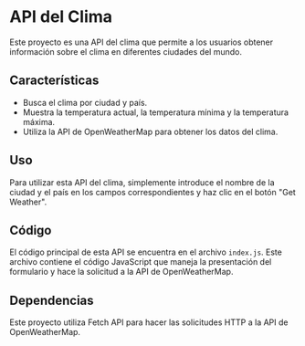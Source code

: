 # API del Clima

Este proyecto es una API del clima que permite a los usuarios obtener información sobre el clima en diferentes ciudades del mundo.

## Características

- Busca el clima por ciudad y país.
- Muestra la temperatura actual, la temperatura mínima y la temperatura máxima.
- Utiliza la API de OpenWeatherMap para obtener los datos del clima.

## Uso

Para utilizar esta API del clima, simplemente introduce el nombre de la ciudad y el país en los campos correspondientes y haz clic en el botón "Get Weather".

## Código

El código principal de esta API se encuentra en el archivo `index.js`. Este archivo contiene el código JavaScript que maneja la presentación del formulario y hace la solicitud a la API de OpenWeatherMap.

## Dependencias

Este proyecto utiliza Fetch API para hacer las solicitudes HTTP a la API de OpenWeatherMap.


